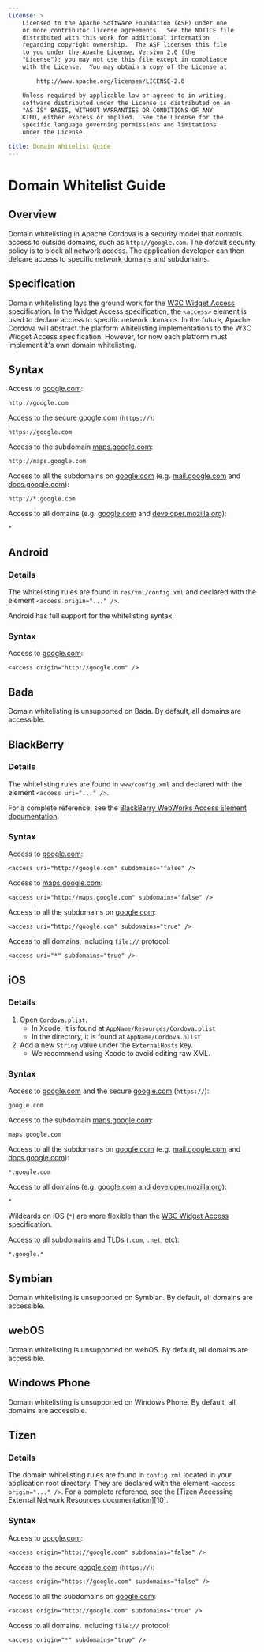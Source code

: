 ```yaml
---
license: >
    Licensed to the Apache Software Foundation (ASF) under one
    or more contributor license agreements.  See the NOTICE file
    distributed with this work for additional information
    regarding copyright ownership.  The ASF licenses this file
    to you under the Apache License, Version 2.0 (the
    "License"); you may not use this file except in compliance
    with the License.  You may obtain a copy of the License at

        http://www.apache.org/licenses/LICENSE-2.0

    Unless required by applicable law or agreed to in writing,
    software distributed under the License is distributed on an
    "AS IS" BASIS, WITHOUT WARRANTIES OR CONDITIONS OF ANY
    KIND, either express or implied.  See the License for the
    specific language governing permissions and limitations
    under the License.

title: Domain Whitelist Guide
---
```


Domain Whitelist Guide
=====================

Overview
--------

Domain whitelisting in Apache Cordova is a security model that controls access to outside domains, such as `http://google.com`. The default security policy is to block all network access. The application developer can then delcare access to specific network domains and subdomains.

Specification
-------------

Domain whitelisting lays the ground work for the [W3C Widget Access][1] specification. In the Widget Access specification, the `<access>` element is used to declare access to specific network domains. In the future, Apache Cordova will abstract the platform whitelisting implementations to the W3C Widget Access specification. However, for now each platform must implement it's own domain whitelisting.

Syntax
------

Access to [google.com][2]:

    http://google.com

Access to the secure [google.com][3] (`https://`):

    https://google.com

Access to the subdomain [maps.google.com][4]:

    http://maps.google.com

Access to all the subdomains on [google.com][2] (e.g. [mail.google.com][5] and [docs.google.com][6]):

    http://*.google.com

Access to all domains (e.g. [google.com][2] and [developer.mozilla.org][7]):

    *

Android
-------

### Details

The whitelisting rules are found in `res/xml/config.xml` and declared with the element `<access origin="..." />`.

Android has full support for the whitelisting syntax.

### Syntax

Access to [google.com][2]:

    <access origin="http://google.com" />

Bada
----

Domain whitelisting is unsupported on Bada. By default, all domains are accessible.

BlackBerry
----------

### Details

The whitelisting rules are found in `www/config.xml` and declared with the element `<access uri="..." />`.

For a complete reference, see the [BlackBerry WebWorks Access Element documentation][8].

### Syntax

Access to [google.com][2]:

    <access uri="http://google.com" subdomains="false" />

Access to  [maps.google.com][4]:

    <access uri="http://maps.google.com" subdomains="false" />

Access to all the subdomains on [google.com][2]:

    <access uri="http://google.com" subdomains="true" />

Access to all domains, including `file://` protocol:

    <access uri="*" subdomains="true" />

iOS
---

### Details

1. Open `Cordova.plist`.
    - In Xcode, it is found at `AppName/Resources/Cordova.plist`
    - In the directory, it is found at `AppName/Cordova.plist`
2. Add a new `String` value under the `ExternalHosts` key.
    - We recommend using Xcode to avoid editing raw XML.


### Syntax

Access to [google.com][2] and the secure [google.com][3] (`https://`):

    google.com

Access to the subdomain [maps.google.com][4]:

    maps.google.com

Access to all the subdomains on [google.com][2] (e.g. [mail.google.com][5] and [docs.google.com][6]):

    *.google.com

Access to all domains (e.g. [google.com][2] and [developer.mozilla.org][7]):

    *

Wildcards on iOS (`*`) are more flexible than the [W3C Widget Access][1] specification.

Access to all subdomains and TLDs (`.com`, `.net`, etc):

    *.google.*

Symbian
-------

Domain whitelisting is unsupported on Symbian. By default, all domains are accessible.

webOS
-----

Domain whitelisting is unsupported on webOS. By default, all domains are accessible.

Windows Phone
-------------

Domain whitelisting is unsupported on Windows Phone. By default, all domains are accessible.

Tizen
----------

### Details

The domain whitelisting rules are found in `config.xml` located in your application root directory.
They are declared with the element `<access origin="..." />`.
For a complete reference, see the [Tizen Accessing External Network Resources documentation][10].

### Syntax

Access to [google.com][2]:

    <access origin="http://google.com" subdomains="false" />

Access to the secure [google.com][3] (`https://`):

    <access origin="https://google.com" subdomains="false" />

Access to all the subdomains on [google.com][2]:

    <access origin="http://google.com" subdomains="true" />

Access to all domains, including `file://` protocol:

    <access origin="*" subdomains="true" />

[1]: http://www.w3.org/TR/widgets-access/
[2]: http://google.com
[3]: https://google.com
[4]: http://maps.google.com
[5]: http://mail.google.com
[6]: http://docs.google.com
[7]: http://developer.mozilla.org
[8]: https://developer.blackberry.com/html5/documentation/ww_developing/Access_element_834677_11.html
[9]: https://developer.tizen.org/help/topic/org.tizen.help.gs/Creating%20a%20Project.html?path=0_1_1_4#8814682_CreatingaProject-AccessingExternalNetworkResources
